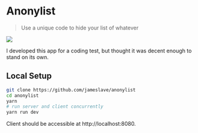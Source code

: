 # Anonylist

> Use a unique code to hide your list of whatever

![](https://i.imgur.com/Z7A7rcP.png)

I developed this app for a coding test, but thought it was decent enough to stand on its own.

## Local Setup

``` bash
git clone https://github.com/jameslave/anonylist
cd anonylist
yarn
# run server and client concurrently
yarn run dev
```

Client should be accessible at http://localhost:8080.
